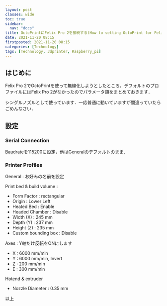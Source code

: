 ```yaml
---
layout: post
classes: wide
toc: true
sidebar:
  nav: "docs"
title: OctoPrintにFelix Pro 2を接続する(How to setting OctoPrint for Felix Pro 2)
date: 2021-11-20 08:15
firstposted: 2021-11-20 08:15
categories: [Technology]
tags: [Technology, 3dprinter, Raspberry_pi]
---
```




## はじめに
Felix Pro 2でOctoPrintを使って無線化しようとしたところ，デフォルトのプロファイルにはFelix Pro 2がなかったのでパラメータ類をまとめておきます．

<!-- more -->

シングルノズルとして使っています．一応普通に動いていますが間違っていたらごめんなさい．

## 設定

### Serial Connection

Baudrateを115200に設定，他はGeneralのデフォルトのまま．

### Printer Profiles

General : お好みの名前を設定

Print bed & build volume : 

- Form Factor : rectangular
- Origin : Lower Left
- Heated Bed : Enable
- Headed Chamber : Disable
- Width (X) : 245 mm
- Depth (Y) : 237 mm
- Height (Z) : 235 mm
- Custom bounding box : Disable

Axes : Y軸だけ反転をONにします

- X : 6000 mm/min
- Y : 6000 mm/min, Invert
- Z : 200 mm/min
- E : 300 mm/min

Hotend & extruder

- Nozzle Diameter : 0.35 mm



以上
